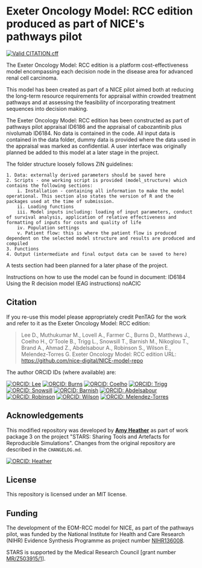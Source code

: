 # Exeter Oncology Model: RCC edition produced as part of NICE's pathways pilot

[![Valid CITATION.cff](https://github.com/pythonhealthdatascience/stars-eom-rcc/actions/workflows/cff_validation.yaml/badge.svg)](https://github.com/pythonhealthdatascience/stars-eom-rcc/actions/workflows/cff_validation.yaml)


The Exeter Oncology Model: RCC edition is a platform cost-effectiveness model encompassing each decision node in the disease area for advanced renal cell carcinoma.

This model has been created as part of a NICE pilot aimed both at reducing the long-term resource requirements for appraisal within crowded treatment pathways and at assessing the feasibility of incorporating treatment sequences into decision making.

The Exeter Oncology Model: RCC edition has been constructed as part of pathways pilot appraisal ID6186 and the appraisal of cabozantinib plus nivolumab ID6184. No data is contained in the code. All input data is contained in the data folder, dummy data is provided where the data used in the appraisal was marked as confidential. A user interface was originally planned be added to this model at a later stage in the project.

The folder structure loosely follows ZIN guidelines:

    1. Data: externally derived parameters should be saved here
    2. Scripts - one working script is provided (model_structure) which contains the following sections:
        i. Installation - containing all information to make the model operational. This section also states the version of R and the packages used at the time of submission.
        ii. Loading functions
        iii. Model inputs including: loading of input parameters, conduct of survival analysis, application of relative effectiveness and formatting of inputs for costs and quality of life
        iv. Population settings
        v. Patient flow: this is where the patient flow is produced dependent on the selected model structure and results are produced and compiled
    3. Functions
    4. Output (intermediate and final output data can be saved to here)

   A tests section had been planned for a later phase of the project.

  Instructions on how to use the model can be found in document: ID6184 Using the R decision model (EAG instructions) noACIC

## Citation

If you re-use this model please appropriately credit PenTAG for the work and refer to it as the Exeter Oncology Model: RCC edition:

> Lee D., Muthukumar M., Lovell A., Farmer C., Burns D., Matthews J., Coelho H., O'Toole B., Trigg L., Snowsill T., Barnish M., Nikoglou T., Brand A., Ahmad Z., Abdelsabour A., Robinson S., Wilson E., Melendez-Torres G. Exeter Oncology Model: RCC edition URL: https://github.com/nice-digital/NICE-model-repo

The author ORCID IDs (where available) are:

[![ORCID: Lee](https://img.shields.io/badge/Dawn_Lee-0000--0003--4027--8456-brightgreen)](https://orcid.org/0000-0003-4027-8456)
[![ORCID: Burns](https://img.shields.io/badge/Darren_Burns-0000--0002--5209--8041-brightgreen)](https://orcid.org/0000-0002-5209-8041)
[![ORCID: Coelho](https://img.shields.io/badge/Helen_Coelho-0000--0002--4799--4300-brightgreen)](https://orcid.org/0000-0002-4799-4300)
[![ORCID: Trigg](https://img.shields.io/badge/Laura_Trigg-0000--0002--8447--2616-brightgreen)](https://orcid.org/0000-0002-8447-2616)
[![ORCID: Snowsill](https://img.shields.io/badge/Tristan_Snowsill-0000--0001--7406--2819-brightgreen)](https://orcid.org/0000-0001-7406-2819)
[![ORCID: Barnish](https://img.shields.io/badge/Maxwell_Barnish-0000--0003--0139--6548-brightgreen)](https://orcid.org/0000-0003-0139-6548)
[![ORCID: Abdelsabour](https://img.shields.io/badge/Ahmed_Abdelsabour-0009--0007--2532--4676-brightgreen)](https://orcid.org/0009-0007-2532-4676)
[![ORCID: Robinson](https://img.shields.io/badge/Sophie_Robinson-0000--0003--0463--875X-brightgreen)](https://orcid.org/0000-0003-0463-875X)
[![ORCID: Wilson](https://img.shields.io/badge/Edward_Wilson-0000--0002--8369--1577-brightgreen)](https://orcid.org/0000-0002-8369-1577)
[![ORCID: Melendez-Torres](https://img.shields.io/badge/GJ_Melendez--Torres-0000--0002--9823--4790-brightgreen)](https://orcid.org/0000-0002-9823-4790)

## Acknowledgements

This modified repository was developed by [**Amy Heather**](https://github.com/amyheather) as part of work package 3 on the project "STARS: Sharing Tools and Artefacts for Reproducible Simulations". Changes from the original repository are described in the `CHANGELOG.md`.

[![ORCID: Heather](https://img.shields.io/badge/Amy_Heather-0000--0002--6596--3479-brightgreen)](https://orcid.org/0000-0002-6596-3479)

## License

This repository is licensed under an MIT license.

## Funding

The development of the EOM-RCC model for NICE, as part of the pathways pilot, was funded by the National Institute for Health and Care Research (NIHR) Evidence Synthesis Programme as project number [NIHR136008](https://www.dev.fundingawards.nihr.ac.uk/award/NIHR136008).

STARS is supported by the Medical Research Council [grant number [MR/Z503915/1](https://gtr.ukri.org/projects?ref=MR%2FZ503915%2F1)].